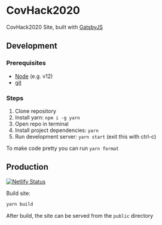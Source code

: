 # CovHack2020

CovHack2020 Site, built with [GatsbyJS](https://www.gatsbyjs.org)

## Development

### Prerequisites

- [Node](https://nodejs.org/en/download/) (e.g. v12)
- [git](https://git-scm.com/downloads)

### Steps

1. Clone repository
2. Install yarn: `npm i -g yarn`
3. Open repo in terminal
4. Install project dependencies: `yarn`
5. Run development server: `yarn start` (exit this with ctrl-c)

To make code pretty you can run `yarn format`

## Production

[![Netlify Status](https://api.netlify.com/api/v1/badges/4efe1bf6-42af-40ed-9bf6-cbdd12833b2b/deploy-status)](https://app.netlify.com/sites/covhack2021/deploys)

Build site:

```sh
yarn build
```

After build, the site can be served from the `public` directory
